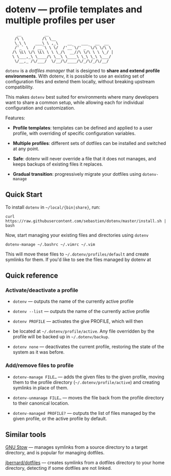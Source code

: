 # dotenv ― profile templates and multiple profiles per user

```
     __          __
    /\ \        /\ \__
    \_\ \    ___\ \ ,_\    __    ___   __  __
    /'_` \  / __`\ \ \/  /'__`\/' _ `\/\ \/\ \
   /\ \L\ \/\ \L\ \ \ \_/\  __//\ \/\ \ \ \_/ |
   \ \___,_\ \____/\ \__\ \____\ \_\ \_\ \___/
    \/__,_ /\/___/  \/__/\/____/\/_/\/_/\/__/
```

`dotenv` is a *dotfiles manager* that is designed 
to **share and extend profile environments**. With dotenv, it is possible
to use an existing set of configuration files and extend them locally, without
breaking upstream compatibility.

This makes `dotenv` best suited for environments where many developers want to
share a common setup, while allowing each for individual configuration and 
customization.

Features:

- **Profile templates**: templates can be defined and applied to a user profile,
  with overriding of specific configuration variables.

- **Multiple profiles**: different sets of dotfiles can be installed and switched
  at any point.
  
- **Safe**: dotenv will never override a file that it does not manages, and keeps
  backups of existing files it replaces.

- **Gradual transition**: progressively migrate your dotfiles using `dotenv-manage`


## Quick Start

To install `dotenv` in `~/local/{bin|share}`, run:

```shell
curl https://raw.githubusercontent.com/sebastien/dotenv/master/install.sh | bash
```

Now, start managing your existing files and directories using `dotenv`

``` 
dotenv-manage ~/.bashrc ~/.vimrc ~/.vim
```

This will move these files to `~/.dotenv/profiles/default` and create symlinks
for them. If you'd like to see the files managed by dotenv at 


## Quick reference


### Activate/deactivate a profile

- `dotenv` ― outputs the name of the currently active profile

- `dotenv --list` ― outputs the name of the currently active profile

- `dotenv PROFILE` ― activates the give PROFILE, which will then
-  be located at `~/.dotenv/profile/active`. Any file overridden by
   the profile will be backed up in `~/.dotenv/backup`.

- `dotenv none` ― deactivates the current profile, restoring the
  state of the system as it was before.

### Add/remove files to profile

- `dotenv-manage FILE…` ― adds the given files to the given profile, moving
   them to the profile directory (`~/.dotenv/profile/active`) and creating
   symlinks in place of them.

- `dotenv-unmanage FILE…` ― moves the file back from the profile directory
  to their canonical location.

- `dotenv-managed PROFILE?` ― outputs the list of files managed by the given
   profile, or the active profile by default.

## Similar tools

[GNU Stow](https://www.gnu.org/software/stow/) ― manages symlinks from 
a source directory to a target directory, and is popular for managing dotfiles.

[jbernard/dotfiles](https://github.com/jbernard/dotfiles) ― creates symlinks from
a dotfiles directory to your home directory, detecting if some dotfiles are not
linked.
